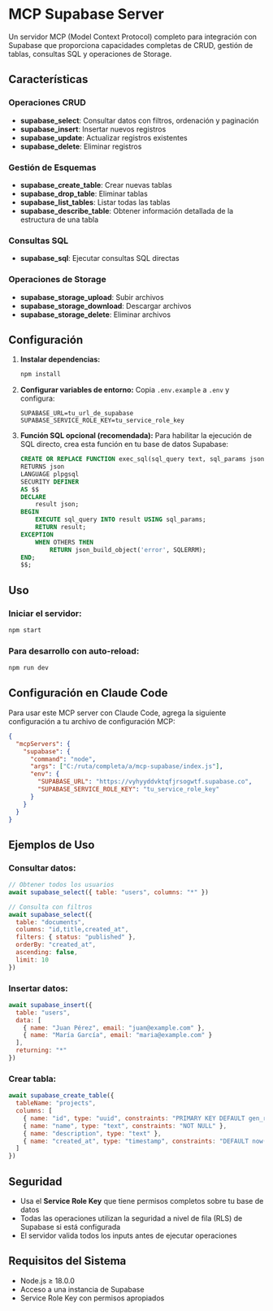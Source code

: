# MCP Supabase Server

Un servidor MCP (Model Context Protocol) completo para integración con Supabase que proporciona capacidades completas de CRUD, gestión de tablas, consultas SQL y operaciones de Storage.

## Características

### Operaciones CRUD
- **supabase_select**: Consultar datos con filtros, ordenación y paginación
- **supabase_insert**: Insertar nuevos registros
- **supabase_update**: Actualizar registros existentes
- **supabase_delete**: Eliminar registros

### Gestión de Esquemas
- **supabase_create_table**: Crear nuevas tablas
- **supabase_drop_table**: Eliminar tablas
- **supabase_list_tables**: Listar todas las tablas
- **supabase_describe_table**: Obtener información detallada de la estructura de una tabla

### Consultas SQL
- **supabase_sql**: Ejecutar consultas SQL directas

### Operaciones de Storage
- **supabase_storage_upload**: Subir archivos
- **supabase_storage_download**: Descargar archivos
- **supabase_storage_delete**: Eliminar archivos

## Configuración

1. **Instalar dependencias:**
   ```bash
   npm install
   ```

2. **Configurar variables de entorno:**
   Copia `.env.example` a `.env` y configura:
   ```
   SUPABASE_URL=tu_url_de_supabase
   SUPABASE_SERVICE_ROLE_KEY=tu_service_role_key
   ```

3. **Función SQL opcional (recomendada):**
   Para habilitar la ejecución de SQL directo, crea esta función en tu base de datos Supabase:

   ```sql
   CREATE OR REPLACE FUNCTION exec_sql(sql_query text, sql_params json DEFAULT '[]'::json)
   RETURNS json
   LANGUAGE plpgsql
   SECURITY DEFINER
   AS $$
   DECLARE
       result json;
   BEGIN
       EXECUTE sql_query INTO result USING sql_params;
       RETURN result;
   EXCEPTION
       WHEN OTHERS THEN
           RETURN json_build_object('error', SQLERRM);
   END;
   $$;
   ```

## Uso

### Iniciar el servidor:
```bash
npm start
```

### Para desarrollo con auto-reload:
```bash
npm run dev
```

## Configuración en Claude Code

Para usar este MCP server con Claude Code, agrega la siguiente configuración a tu archivo de configuración MCP:

```json
{
  "mcpServers": {
    "supabase": {
      "command": "node",
      "args": ["C:/ruta/completa/a/mcp-supabase/index.js"],
      "env": {
        "SUPABASE_URL": "https://vyhyyddvktqfjrsogwtf.supabase.co",
        "SUPABASE_SERVICE_ROLE_KEY": "tu_service_role_key"
      }
    }
  }
}
```

## Ejemplos de Uso

### Consultar datos:
```javascript
// Obtener todos los usuarios
await supabase_select({ table: "users", columns: "*" })

// Consulta con filtros
await supabase_select({
  table: "documents",
  columns: "id,title,created_at",
  filters: { status: "published" },
  orderBy: "created_at",
  ascending: false,
  limit: 10
})
```

### Insertar datos:
```javascript
await supabase_insert({
  table: "users",
  data: [
    { name: "Juan Pérez", email: "juan@example.com" },
    { name: "María García", email: "maria@example.com" }
  ],
  returning: "*"
})
```

### Crear tabla:
```javascript
await supabase_create_table({
  tableName: "projects",
  columns: [
    { name: "id", type: "uuid", constraints: "PRIMARY KEY DEFAULT gen_random_uuid()" },
    { name: "name", type: "text", constraints: "NOT NULL" },
    { name: "description", type: "text" },
    { name: "created_at", type: "timestamp", constraints: "DEFAULT now()" }
  ]
})
```

## Seguridad

- Usa el **Service Role Key** que tiene permisos completos sobre tu base de datos
- Todas las operaciones utilizan la seguridad a nivel de fila (RLS) de Supabase si está configurada
- El servidor valida todos los inputs antes de ejecutar operaciones

## Requisitos del Sistema

- Node.js ≥ 18.0.0
- Acceso a una instancia de Supabase
- Service Role Key con permisos apropiados